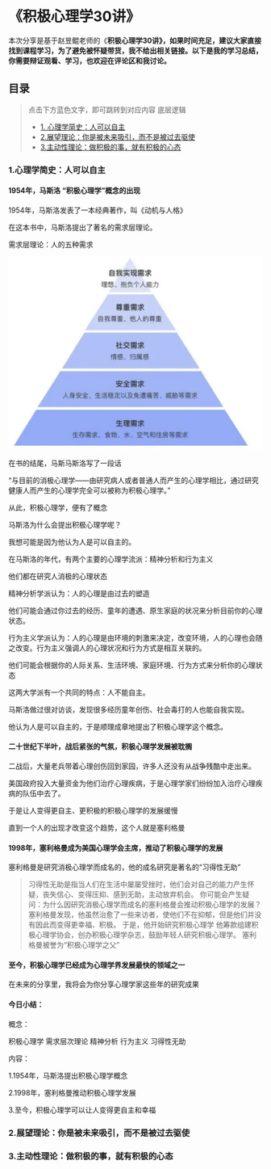 # **《积极心理学30讲》**

本次分享是基于赵昱鲲老师的《**积极心理学30讲》，如果时间充足，建议大家直接找到课程学习，为了避免被怀疑带货，我不给出相关链接。以下是我的学习总结，你需要辩证观看、学习，也欢迎在评论区和我讨论。**

## 目录

> 点击下方蓝色文字，即可跳转到对应内容
底层逻辑 
>* [1. 心理学简史：人可以自主](https://3ty.top/node/Positivepsychology/#/?id=_1心理学简史：人可以自主)
>* [2.展望理论：你是被未来吸引，而不是被过去驱使](https://3ty.top/node/Positivepsychology/#/?id=_2展望理论：你是被未来吸引，而不是被过去驱使from=tab_recent#part-LlRodDEHioLroUxeaEocg38knjw) 
>* [3.主动性理论：做积极的事，就有积极的心态](https://3ty.top/node/Positivepsychology/#/?id=_3主动性理论：做积极的事，就有积极的心态from=tab_recent#part-DKjVd7FDloGsSmxQGFDcnTZinOc)

### 1.心理学简史：人可以自主

#### 1954年，马斯洛 “积极心理学”概念的出现

1954年，马斯洛发表了一本经典著作，叫《动机与人格》

在这本书中，马斯洛提出了著名的需求层理论。

需求层理论：人的五种需求

![Image.jpeg](%E3%80%8A%E7%A7%AF%E6%9E%81%E5%BF%83%E7%90%86%E5%AD%A630%E8%AE%B2%E3%80%8B.assets/Image_jpeg_preview.png)



在书的结尾，马斯马斯洛写了一段话

“与目前的消极心理学——由研究病人或者普通人而产生的心理学相比，通过研究健康人而产生的心理学完全可以被称为积极心理学。”

从此，积极心理学，便有了概念

马斯洛为什么会提出积极心理学呢？

我想可能是因为他认为人是可以自主的。

在马斯洛的年代，有两个主要的心理学流派：精神分析和行为主义

他们都在研究人消极的心理状态

精神分析学派认为：人的心理是由过去的塑造

他们可能会通过你过去的经历、童年的遭遇、原生家庭的状况来分析目前你的心理状态。

行为主义学派认为：人的心理是由环境的刺激来决定，改变环境，人的心理也会随之改变。行为主义强调人的心理状况和行为方式是相互关联的。

他们可能会根据你的人际关系、生活环境、家庭环境、行为方式来分析你的心理状态

这两大学派有一个共同的特点：人不能自主。

马斯洛做过很对访谈，发现很多经历童年创伤、社会毒打的人也能自我实现。

他认为人是可以自主的，于是顺理成章地提出了积极心理学这个概念。

#### 二十世纪下半叶，战后紧张的气氛，积极心理学发展被耽搁

二战后，大量老兵带着心理创伤回到家园，许多人还没有从战争残酷中走出来。

美国政府投入大量资金为他们治疗心理疾病，于是心理学家们纷纷加入治疗心理疾病的队伍中去了。

于是让人变得更自主、更积极的积极心理学的发展缓慢

直到一个人的出现才改变这个趋势，这个人就是塞利格曼

#### 1998年，塞利格曼成为美国心理学会主席，推动了积极心理学的发展

塞利格曼是研究消极心理学而成名的，他的成名研究是著名的“习得性无助”

> 习得性无助是指当人们在生活中屡屡受挫时，他们会对自己的能力产生怀疑，丧失信心、变得压抑、感到无助，主动放弃机会。
你可能会产生疑问：为什么因研究消极心理学而成名的塞利格曼会推动积极心理学的发展？
塞利格曼发现，他虽然治愈了一些来访者，使他们不在抑郁，但是他们并没有因此而变得更幸福、积极。
于是，他开始研究积极心理学
他筹款组建积极心理学协会，创办积极心理学杂志，鼓励年轻人研究积极心理学。
塞利格曼被誉为“积极心理学之父”

#### 至今，积极心理学已经成为心理学界发展最快的领域之一

在未来的分享里，我将会为你分享心理学家这些年的研究成果

#### 今日小结：

概念：

积极心理学 需求层次理论 精神分析 行为主义 习得性无助

内容：

1.1954年，马斯洛提出积极心理学概念

2.1998年，塞利格曼推动积极心理学发展

3.至今，积极心理学可以让人变得更自主和幸福

### 2.展望理论：你是被未来吸引，而不是被过去驱使

### 3.主动性理论：做积极的事，就有积极的心态


